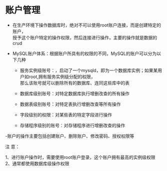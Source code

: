 账户管理  
====
- 在生产环境下操作数据库时，绝对不可以使用root账户连接，而是创建特定的账户，  
授予这个账户特定的操作权限，然后连接进行操作，主要的操作就是数据的crud

* MySQL账户体系：根据账户所具有的权限的不同，MySQL的账户可以分为以下几种
  * 服务实例级账号：，启动了一个mysqld，即为一个数据库实例；如果某用户如root,拥有服务实例级分配的权限，  
  那么该账号就可以删除所有的数据库、连同这些库中的表  
  
  * 数据库级别账号：对特定数据库执行增删改查的所有操作  
  * 数据表级别账号：对特定表执行增删改查等所有操作  
  * 字段级别的权限：对某些表的特定字段进行操作  
  * 存储程序级别的账号：对存储程序进行增删改查的操作  

-账户的操作主要包括创建账户、删除账户、修改密码、授权权限等  

注 意：

1、进行账户操作时，需要使用root账户登录，这个账户拥有最高的实例级权限  
2、通常都使用数据库级操作权限  
